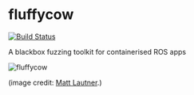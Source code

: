 # fluffycow

[![Build Status](https://travis-ci.org/ChrisTimperley/fluffycow.svg?branch=master)](https://travis-ci.org/ChrisTimperley/fluffycow)

A blackbox fuzzing toolkit for containerised ROS apps

![fluffycow](https://static.boredpanda.com/blog/wp-content/uploads/2014/03/cute-fluffy-animals-33.jpg)

(image credit: [Matt Lautner](http://www.lautnerfarms.com/sires/texas-tornado/).)
